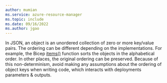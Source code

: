 ```yaml
---
author: mumian
ms.service: azure-resource-manager
ms.topic: include
ms.date: 09/16/2022
ms.author: jgao
---
```


In JSON, an object is an unordered collection of zero or more key/value pairs. The ordering can be different depending on the implementations. For example, the Bicep [items()](../articles/azure-resource-manager/bicep/bicep-functions-object.md#items) function sorts the objects in the alphabetical order. In other places, the original ordering can be preserved. Because of this non-determinism, avoid making any assumptions about the ordering of object keys when writing code, which interacts with deployments parameters & outputs.
